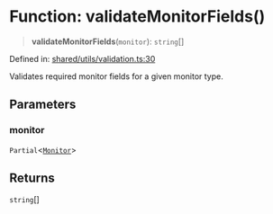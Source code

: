 # Function: validateMonitorFields()

> **validateMonitorFields**(`monitor`): `string`[]

Defined in: [shared/utils/validation.ts:30](https://github.com/Nick2bad4u/Uptime-Watcher/blob/3cce0c3b352c8390536ca3c7399ece50a05faf18/shared/utils/validation.ts#L30)

Validates required monitor fields for a given monitor type.

## Parameters

### monitor

`Partial`\<[`Monitor`](../../../types/interfaces/Monitor.md)\>

## Returns

`string`[]
